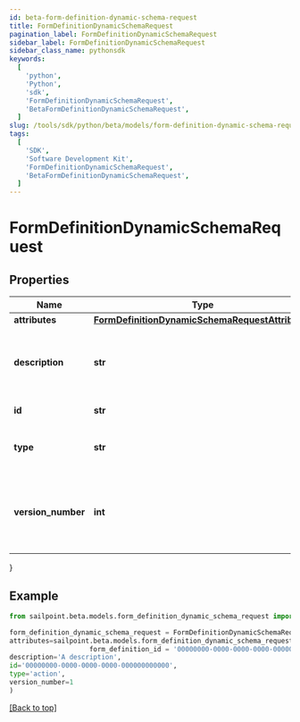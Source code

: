 ```yaml
---
id: beta-form-definition-dynamic-schema-request
title: FormDefinitionDynamicSchemaRequest
pagination_label: FormDefinitionDynamicSchemaRequest
sidebar_label: FormDefinitionDynamicSchemaRequest
sidebar_class_name: pythonsdk
keywords:
  [
    'python',
    'Python',
    'sdk',
    'FormDefinitionDynamicSchemaRequest',
    'BetaFormDefinitionDynamicSchemaRequest',
  ]
slug: /tools/sdk/python/beta/models/form-definition-dynamic-schema-request
tags:
  [
    'SDK',
    'Software Development Kit',
    'FormDefinitionDynamicSchemaRequest',
    'BetaFormDefinitionDynamicSchemaRequest',
  ]
---
```


# FormDefinitionDynamicSchemaRequest

## Properties

| Name | Type | Description | Notes |
| --- | --- | --- | --- |
| **attributes** | [**FormDefinitionDynamicSchemaRequestAttributes**](form-definition-dynamic-schema-request-attributes) |  | [optional] |
| **description** | **str** | Description is the form definition dynamic schema description text | [optional] |
| **id** | **str** | ID is a unique identifier | [optional] |
| **type** | **str** | Type is the form definition dynamic schema type | [optional] |
| **version_number** | **int** | VersionNumber is the form definition dynamic schema version number | [optional] |

}

## Example

```python
from sailpoint.beta.models.form_definition_dynamic_schema_request import FormDefinitionDynamicSchemaRequest

form_definition_dynamic_schema_request = FormDefinitionDynamicSchemaRequest(
attributes=sailpoint.beta.models.form_definition_dynamic_schema_request_attributes.FormDefinitionDynamicSchemaRequest_attributes(
                    form_definition_id = '00000000-0000-0000-0000-000000000000', ),
description='A description',
id='00000000-0000-0000-0000-000000000000',
type='action',
version_number=1
)

```

[[Back to top]](#)
